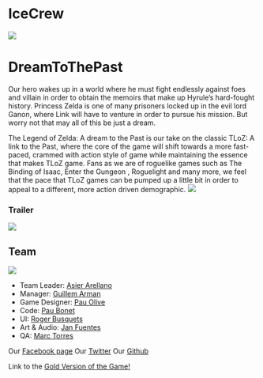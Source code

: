 # IceCrew

![](http://imgur.com/VFkt8n5.png)



# DreamToThePast

Our hero wakes up in a world where he must fight endlessly against foes and villain in order to obtain the memoirs that make up Hyrule’s hard-fought history. Princess Zelda is one of many prisoners locked up in the evil lord Ganon, where Link will have to venture in order to pursue his mission. But worry not that may all of this be just a dream.

The Legend of Zelda: A dream to the Past is our take on the classic TLoZ: A link to the Past, where the core of the game will shift towards a more fast-paced, crammed with action style of game while maintaining the essence that makes TLoZ game. Fans as we are of roguelike games such as The Binding of Isaac, Enter the Gungeon , Roguelight and many more, we feel that the pace that TLoZ games can be pumped up a little bit in order to appeal to a different, more action driven demographic.
![](http://imgur.com/EqZHxKl.png)

### Trailer
[![](https://img.youtube.com/vi/KBBwDbrTZeM/0.jpg)](https://www.youtube.com/watch?v=KBBwDbrTZeM)

## Team

![](http://imgur.com/0A8s6hY.png)

- Team Leader: [Asier Arellano](https://axiermo.github.io/AsierArellanoWeb/)
- Manager: [Guillem Arman](https://guillemarman.github.io/GuillemArman/)
- Game Designer: [Pau Olive](https://rcpauor32.github.io/Oliv-PauWeb/)
- Code: [Pau Bonet](https://boolaw.github.io/Role-Information/)
- UI: [Roger Busquets](https://rogerbusquets97.github.io/Roger-Busquets-Duran/)
- Art & Audio: [Jan Fuentes](https://github.com/JanFuentes)
- QA: [Marc Torres](https://MarcFly.github.io/Marc-Torres/)

Our [Facebook page](https://www.facebook.com/icecrewupc/)
Our [Twitter](https://twitter.com/IceCrew_)
Our [Github](https://github.com/BooLAW/Zelda-Project)

Link to the [Gold Version of the Game!](https://github.com/BooLAW/Zelda-Project/releases/tag/v0.9.5-alpha)

